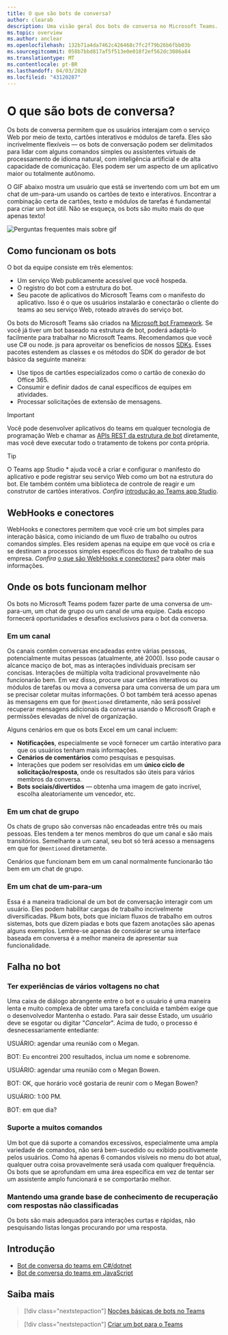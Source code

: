 ```yaml
---
title: O que são bots de conversa?
author: clearab
description: Uma visão geral dos bots de conversa no Microsoft Teams.
ms.topic: overview
ms.author: anclear
ms.openlocfilehash: 132b71a4da7462c426468c7fc2f79b26b6fbb03b
ms.sourcegitcommit: 058b7bbd817af5f513e0e018f2ef562dc3086a84
ms.translationtype: MT
ms.contentlocale: pt-BR
ms.lasthandoff: 04/03/2020
ms.locfileid: "43120287"
---
```

# <a name="what-are-conversational-bots"></a>O que são bots de conversa?

Os bots de conversa permitem que os usuários interajam com o serviço Web por meio de texto, cartões interativos e módulos de tarefa. Eles são incrivelmente flexíveis — os bots de conversação podem ser delimitados para lidar com alguns comandos simples ou assistentes virtuais de processamento de idioma natural, com inteligência artificial e de alta capacidade de comunicação. Eles podem ser um aspecto de um aplicativo maior ou totalmente autônomo.

O GIF abaixo mostra um usuário que está se invertendo com um bot em um chat de um-para-um usando os cartões de texto e interativos. Encontrar a combinação certa de cartões, texto e módulos de tarefas é fundamental para criar um bot útil. Não se esqueça, os bots são muito mais do que apenas texto!

![Perguntas frequentes mais sobre gif](~/assets/images/FAQPlusEndUser.gif)

## <a name="how-bots-work"></a>Como funcionam os bots

O bot da equipe consiste em três elementos:

* Um serviço Web publicamente acessível que você hospeda.
* O registro do bot com a estrutura do bot.
* Seu pacote de aplicativos do Microsoft Teams com o manifesto do aplicativo. Isso é o que os usuários instalarão e conectarão o cliente do teams ao seu serviço Web, roteado através do serviço bot.

Os bots do Microsoft Teams são criados na [Microsoft bot Framework](https://dev.botframework.com/). Se você já tiver um bot baseado na estrutura de bot, poderá adaptá-lo facilmente para trabalhar no Microsoft Teams. Recomendamos que você use C# ou node. js para aproveitar os benefícios de nossos [SDKs](/microsoftteams/platform/#pivot=sdk-tools). Esses pacotes estendem as classes e os métodos do SDK do gerador de bot básico da seguinte maneira:

* Use tipos de cartões especializados como o cartão de conexão do Office 365.
* Consumir e definir dados de canal específicos de equipes em atividades.
* Processar solicitações de extensão de mensagens.

> [!IMPORTANT]
> Você pode desenvolver aplicativos do teams em qualquer tecnologia de programação Web e chamar as [APIs REST da estrutura de bot](/bot-framework/rest-api/bot-framework-rest-overview) diretamente, mas você deve executar todo o tratamento de tokens por conta própria.

> [!TIP]
> O Teams app Studio * ajuda você a criar e configurar o manifesto do aplicativo e pode registrar seu serviço Web como um bot na estrutura do bot. Ele também contém uma biblioteca de controle de reagir e um construtor de cartões interativos. *Confira* [introdução ao Teams app Studio](~/concepts/build-and-test/app-studio-overview.md).

## <a name="webhooks-and-connectors"></a>WebHooks e conectores

WebHooks e conectores permitem que você crie um bot simples para interação básica, como iniciando de um fluxo de trabalho ou outros comandos simples. Eles residem apenas na equipe em que você os cria e se destinam a processos simples específicos do fluxo de trabalho de sua empresa. *Confira* [o que são WebHooks e conectores?](~/webhooks-and-connectors/what-are-webhooks-and-connectors.md) para obter mais informações.

## <a name="where-bots-work-best"></a>Onde os bots funcionam melhor

Os bots no Microsoft Teams podem fazer parte de uma conversa de um-para-um, um chat de grupo ou um canal de uma equipe. Cada escopo fornecerá oportunidades e desafios exclusivos para o bot da conversa.

### <a name="in-a-channel"></a>Em um canal

Os canais contêm conversas encadeadas entre várias pessoas, potencialmente muitas pessoas (atualmente, até 2000). Isso pode causar o alcance maciço de bot, mas as interações individuais precisam ser concisas. Interações de múltipla volta tradicional provavelmente não funcionarão bem. Em vez disso, procure usar cartões interativos ou módulos de tarefas ou mova a conversa para uma conversa de um para um se precisar coletar muitas informações. O bot também terá acesso apenas às mensagens em que for `@mentioned` diretamente, não será possível recuperar mensagens adicionais da conversa usando o Microsoft Graph e permissões elevadas de nível de organização.

Alguns cenários em que os bots Excel em um canal incluem:

* **Notificações**, especialmente se você fornecer um cartão interativo para que os usuários tenham mais informações.
* **Cenários de comentários** como pesquisas e pesquisas.
* Interações que podem ser resolvidas em um **único ciclo de solicitação/resposta**, onde os resultados são úteis para vários membros da conversa.
* **Bots sociais/divertidos** — obtenha uma imagem de gato incrível, escolha aleatoriamente um vencedor, etc.

### <a name="in-a-group-chat"></a>Em um chat de grupo

Os chats de grupo são conversas não encadeadas entre três ou mais pessoas. Eles tendem a ter menos membros do que um canal e são mais transitórios. Semelhante a um canal, seu bot só terá acesso a mensagens em que for `@mentioned` diretamente.

Cenários que funcionam bem em um canal normalmente funcionarão tão bem em um chat de grupo.

### <a name="in-a-one-to-one-chat"></a>Em um chat de um-para-um

Essa é a maneira tradicional de um bot de conversação interagir com um usuário. Eles podem habilitar cargas de trabalho incrivelmente diversificadas. P&um bots, bots que iniciam fluxos de trabalho em outros sistemas, bots que dizem piadas e bots que fazem anotações são apenas alguns exemplos. Lembre-se apenas de considerar se uma interface baseada em conversa é a melhor maneira de apresentar sua funcionalidade.

## <a name="bot-fails"></a>Falha no bot

### <a name="having-multi-turn-experiences-in-chat"></a>Ter experiências de vários voltagens no chat

Uma caixa de diálogo abrangente entre o bot e o usuário é uma maneira lenta e muito complexa de obter uma tarefa concluída e também exige que o desenvolvedor Mantenha o estado. Para sair desse Estado, um usuário deve se esgotar ou digitar "*Cancelar*". Acima de tudo, o processo é desnecessariamente entediante:

USUÁRIO: agendar uma reunião com o Megan.

BOT: Eu encontrei 200 resultados, inclua um nome e sobrenome.

USUÁRIO: agendar uma reunião com o Megan Bowen.

BOT: OK, que horário você gostaria de reunir com o Megan Bowen?

USUÁRIO: 1:00 PM.

BOT: em que dia?

### <a name="supporting-too-many-commands"></a>Suporte a muitos comandos

Um bot que dá suporte a comandos excessivos, especialmente uma ampla variedade de comandos, não será bem-sucedido ou exibido positivamente pelos usuários. Como há apenas 6 comandos visíveis no menu do bot atual, qualquer outra coisa provavelmente será usada com qualquer frequência. Os bots que se aprofundam em uma área específica em vez de tentar ser um assistente amplo funcionará e se comportarão melhor.

### <a name="maintaining-a-large-retrieval-knowledge-base-with-unranked-responses"></a>Mantendo uma grande base de conhecimento de recuperação com respostas não classificadas

Os bots são mais adequados para interações curtas e rápidas, não pesquisando listas longas procurando por uma resposta.

## <a name="get-started"></a>Introdução

* [Bot de conversa do teams em C#/dotnet](https://github.com/microsoft/BotBuilder-Samples/tree/master/samples/csharp_dotnetcore/57.teams-conversation-bot)
* [Bot de conversa do teams em JavaScript](https://github.com/microsoft/BotBuilder-Samples/tree/master/samples/javascript_nodejs/57.teams-conversation-bot)

## <a name="learn-more"></a>Saiba mais

> [!div class="nextstepaction"]
> [Noções básicas de bots no Teams](~/bots/bot-basics.md)

> [!div class="nextstepaction"]
> [Criar um bot para o Teams](~/bots/how-to/create-a-bot-for-teams.md)
